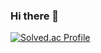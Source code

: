 ### Hi there 👋

[![Solved.ac Profile](http://mazassumnida.wtf/api/v2/generate_badge?boj=khwan9404)](https://solved.ac/khwan9404/)
